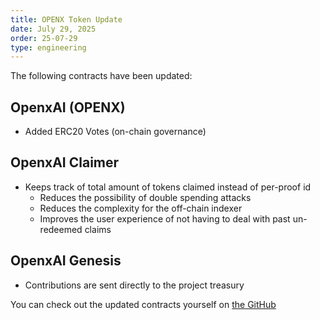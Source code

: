 ```yaml
---
title: OPENX Token Update
date: July 29, 2025
order: 25-07-29
type: engineering
---
```


The following contracts have been updated:

## OpenxAI (OPENX)

- Added ERC20 Votes (on-chain governance)

## OpenxAI Claimer

- Keeps track of total amount of tokens claimed instead of per-proof id
  - Reduces the possibility of double spending attacks
  - Reduces the complexity for the off-chain indexer
  - Improves the user experience of not having to deal with past un-redeemed claims

## OpenxAI Genesis

- Contributions are sent directly to the project treasury

You can check out the updated contracts yourself on [the GitHub](https://github.com/OpenxAI-Network/openxai-token/tree/main/src)
